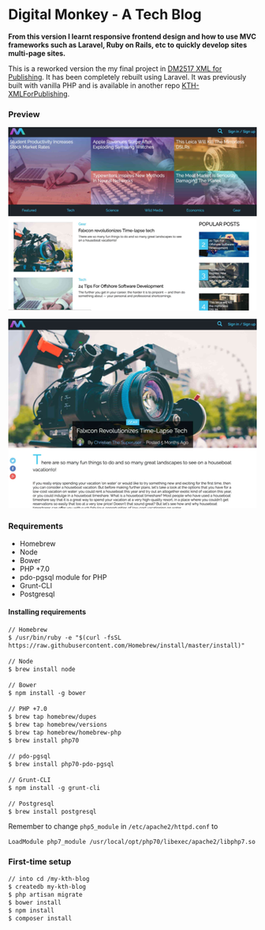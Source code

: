 # Digital Monkey - A Tech Blog

**From this version I learnt responsive frontend design and how to use MVC frameworks such as Laravel, Ruby on Rails, etc to quickly develop sites multi-page sites.**

This is a reworked version the my final project in [DM2517 XML for Publishing](https://www.kth.se/student/kurser/kurs/DM2517?l=en). It has been completely rebuilt using Laravel. It was previously built with vanilla PHP and is available in another repo [KTH-XMLForPublishing](https://github.com/chrismessiah/KTH-XMLForPublishing).


### Preview 

![Digital Monkey Preview 1](docs/digitalmonkey1.jpeg)

![Digital Monkey Preview 2](docs/digitalmonkey2.jpeg)

### Requirements

* Homebrew
* Node
* Bower
* PHP +7.0
* pdo-pgsql module for PHP
* Grunt-CLI
* Postgresql


#### Installing requirements

```
// Homebrew
$ /usr/bin/ruby -e "$(curl -fsSL https://raw.githubusercontent.com/Homebrew/install/master/install)"

// Node
$ brew install node

// Bower
$ npm install -g bower

// PHP +7.0
$ brew tap homebrew/dupes
$ brew tap homebrew/versions
$ brew tap homebrew/homebrew-php
$ brew install php70

// pdo-pgsql
$ brew install php70-pdo-pgsql

// Grunt-CLI
$ npm install -g grunt-cli

// Postgresql
$ brew install postgresql
```

Remember to change `php5_module`  in `/etc/apache2/httpd.conf` to

```
LoadModule php7_module /usr/local/opt/php70/libexec/apache2/libphp7.so
```

### First-time setup

```
// into cd /my-kth-blog
$ createdb my-kth-blog
$ php artisan migrate
$ bower install
$ npm install
$ composer install

```
